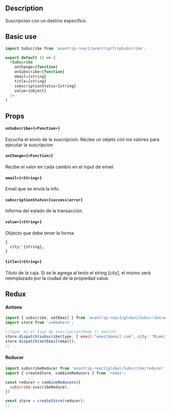 ## Description
Suscripcion con un destino específico.

## Basic use

```javascript
import Subscribe from 'avantrip-react/avantrip/TripSubscribe';

export default () => (
  <Subscribe
    onChange={function}
    onSubscribe={function}
    email={string}
    title={string}
    subscriptionStatus={string}
    value={object}
  />
)
```

## Props

#### `onSubscribe={<Function>}`
Escucha el envío de la suscripcion. Recibe un objeto con los valores para ejecutar la suscripcion

#### `onChange={<Function>}`
Recibe el valor en cada cambio en el input de email.

#### `email={<String>}`
Email que se envía la info.

#### `subscriptionStatus={success|error}`
Informa del estado de la transacción

#### `value={<String>}`
Objecto que debe tener la forma:
```
{
  city: {string},
}
```

#### `title={<String>}`
Título de la caja. Si se le agrega al texto el string [city], el mismo será reemplazado por la ciudad de la  propiedad value.


## Redux

#### Actions
```javascript
import { subscribe, setEmail } from 'avantrip-react/global/Subscribe/actions';
import store from 'somewhere';

//type: es el tipo de suscripcion(Home || Search)
store.dispatch(subscribe(type, { email:"email@email.com", city: "Miami" });
store.dispatch(setEmail(email);
// ...
```

#### Reducer
```javascript
import subscribeReducer from 'avantrip-react/global/Subscribe/reducer';
import { createStore, combineReducers } from 'redux';

const reducer = combineReducers({
  subscribe:suscribeReducer,
})

const store = createStore(reducer);
// ...
```
